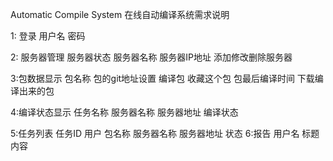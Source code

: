 Automatic Compile System
在线自动编译系统需求说明

1: 登录
    用户名
    密码

2: 服务器管理
服务器状态
服务器名称
服务器IP地址
添加修改删除服务器


3:包数据显示
包名称
包的git地址设置
编译包
收藏这个包
包最后编译时间
下载编译出来的包

4:编译状态显示
任务名称
服务器名称
服务器地址
编译状态

5:任务列表
任务ID
用户
包名称
服务器名称
服务器地址
状态
6:报告
用户名
标题
内容





